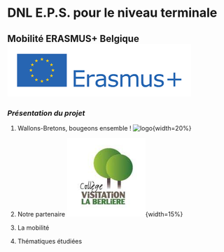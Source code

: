 # DNL E.P.S. pour le niveau terminale
## **Mobilité ERASMUS+ Belgique** ![logo](./Images/Erasmus.png)
### *Présentation du projet*
1. Wallons-Bretons, bougeons ensemble ! ![logo](./Images/IMG_0819.PNG){width=20%}  
   
3. Notre partenaire ![logo](./Images/Laberliere.jpeg){width=15%}  
4. La mobilité
5. Thématiques étudiées




